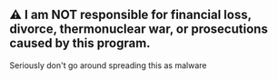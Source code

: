 ## ⚠️ I am NOT responsible for financial loss, divorce, thermonuclear war, or prosecutions caused by this program.
Seriously don't go around spreading this as malware
